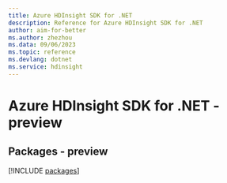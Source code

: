 ```yaml
---
title: Azure HDInsight SDK for .NET
description: Reference for Azure HDInsight SDK for .NET
author: aim-for-better
ms.author: zhezhou
ms.data: 09/06/2023
ms.topic: reference
ms.devlang: dotnet
ms.service: hdinsight
---
```

# Azure HDInsight SDK for .NET - preview
## Packages - preview
[!INCLUDE [packages](hdinsight-index.md)]